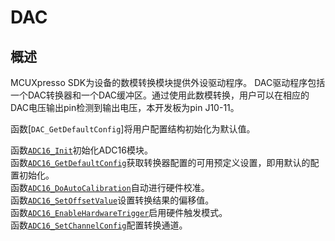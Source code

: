 # DAC
## 概述
MCUXpresso SDK为设备的数模转换模块提供外设驱动程序。
DAC驱动程序包括一个DAC转换器和一个DAC缓冲区。通过使用此数模转换，用户可以在相应的DAC电压输出pin检测到输出电压，本开发板为pin J10-11。

函数[`DAC_GetDefaultConfig`]将用户配置结构初始化为默认值。



函数[`ADC16_Init`](#func1)初始化ADC16模块。  
函数[`ADC16_GetDefaultConfig`](#func2)获取转换器配置的可用预定义设置，即用默认的配置初始化。   
函数[`ADC16_DoAutoCalibration`](#func3)自动进行硬件校准。  
函数[`ADC16_SetOffsetValue`](#func4)设置转换结果的偏移值。  
函数[`ADC16_EnableHardwareTrigger`](#func5)启用硬件触发模式。  
函数[`ADC16_SetChannelConfig`](#func6)配置转换通道。 
